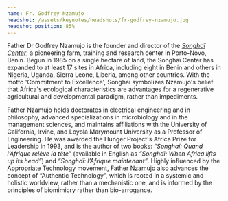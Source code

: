 ```yaml
---
name: Fr. Godfrey Nzamujo
headshot: /assets/keynotes/headshots/fr-godfrey-nzamujo.jpg
headshot_position: 85%
---
```


Father Dr Godfrey Nzamujo is the founder and director of the [_Songhaï Center_]((http://www.songhai.org/index.php/en/home-en)), a pioneering farm, training and research center in Porto-Novo, Benin. Begun in 1985 on a single hectare of land, the Songhaï Center has expanded to at least 17 sites in Africa, including eight in Benin and others in Nigeria, Uganda, Sierra Leone, Liberia, among other countries. With the motto 'Commitment to Excellence', Songhaï symbolizes Nzamujo's belief that Africa's ecological characteristics are advantages for a regenerative agricultural and developmental paradigm, rather than impediments.

Father Nzamujo holds doctorates in electrical engineering and in philosophy, advanced specializations in microbiology and in the management sciences, and maintains affiliations with the University of California, Irvine, and Loyola Marymount University as a Professor of Engineering. He was awarded the Hunger Project's Africa Prize for Leadership in 1993, and is the author of two books: _“Songhaï: Quand l’Afrique relève la tête”_ (available in English as _“Songhaï: When Africa lifts up its head”_) and _“Songhaï: l’Afrique maintenant”_. Highly influenced by the Appropriate Technology movement, Father Nzamujo also advances the concept of “Authentic Technology”, which is rooted in a systemic and holistic worldview, rather than a mechanistic one, and is informed by the principles of biomimicry rather than bio-arrogance.
